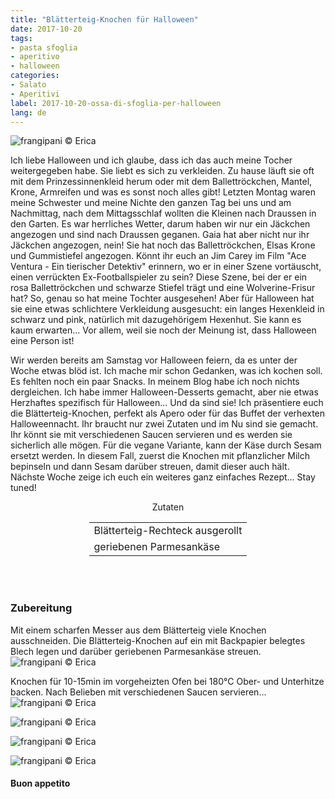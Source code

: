```yaml
---
title: "Blätterteig-Knochen für Halloween"
date: 2017-10-20
tags:
- pasta sfoglia
- aperitivo
- halloween
categories:
- Salato
- Aperitivi
label: 2017-10-20-ossa-di-sfoglia-per-halloween
lang: de
---
```

![](../2017-10-20-ossa-di-sfoglia-per-halloween/header.jpg "frangipani © Erica")

Ich liebe Halloween und ich glaube, dass ich das auch meine Tocher weitergegeben habe. Sie liebt es sich zu verkleiden. Zu hause läuft sie oft mit dem Prinzessinnenkleid herum oder mit dem Ballettröckchen, Mantel, Krone, Armreifen und was es sonst noch alles gibt! Letzten Montag waren meine Schwester und meine Nichte den ganzen Tag bei uns und am Nachmittag, nach dem Mittagsschlaf wollten die Kleinen nach Draussen in den Garten. Es war herrliches Wetter, darum haben wir nur ein Jäckchen angezogen und sind nach Draussen geganen. Gaia hat aber nicht nur ihr Jäckchen angezogen, nein! Sie hat noch das Ballettröckchen, Elsas Krone und Gummistiefel angezogen. Könnt ihr euch an Jim Carey im Film "Ace Ventura - Ein tierischer Detektiv" erinnern, wo er in einer Szene vortäuscht, einen verrückten Ex-Footballspieler zu sein? Diese Szene, bei der er ein rosa Ballettröckchen und schwarze Stiefel trägt und eine Wolverine-Frisur hat? So, genau so hat meine Tochter ausgesehen! Aber für Halloween hat sie eine etwas schlichtere Verkleidung ausgesucht: ein langes Hexenkleid in schwarz und pink, natürlich mit dazugehörigem Hexenhut. Sie kann es kaum erwarten... Vor allem, weil sie noch der Meinung ist, dass Halloween eine Person ist!

Wir werden bereits am Samstag vor Halloween feiern, da es unter der Woche etwas blöd ist. Ich mache mir schon Gedanken, was ich kochen soll. Es fehlten noch ein paar Snacks. In meinem Blog habe ich noch nichts dergleichen. Ich habe immer Halloween-Desserts gemacht, aber nie etwas Herzhaftes spezifisch für Halloween... Und da sind sie! Ich präsentiere euch die Blätterteig-Knochen, perfekt als Apero oder für das Buffet der verhexten Halloweennacht. Ihr braucht nur zwei Zutaten und im Nu sind sie gemacht. Ihr könnt sie mit verschiedenen Saucen servieren und es werden sie sicherlich alle mögen. Für die vegane Variante, kann der Käse durch Sesam ersetzt werden. In diesem Fall, zuerst die Knochen mit pflanzlicher Milch bepinseln und dann Sesam darüber streuen, damit dieser auch hält. Nächste Woche zeige ich euch ein weiteres ganz einfaches Rezept... Stay tuned!

<div id="wrapper" style="text-align: center">
  <div id="yourdiv" style="display: inline-block;">
    <div class="ingredients">
      <div class="ingredients-title">Zutaten</div>
      <table>
        <tbody>
          <tr>
            <td>Blätterteig-Rechteck ausgerollt</td>
          </tr>
          <tr>
            <td>geriebenen Parmesankäse</td>
          </tr>
        </tbody>
      </table>
      <br></br>
    </div>
  </div>
</div>


<h3>
  <font color="grey">
    <i class="fa fa-cogs"></i>
  </font> Zubereitung
</h3>

Mit einem scharfen Messer aus dem Blätterteig viele Knochen ausschneiden. Die Blätterteig-Knochen auf ein mit Backpapier belegtes Blech legen und darüber geriebenen Parmesankäse streuen.
![](../2017-10-20-ossa-di-sfoglia-per-halloween/teglia.jpg "frangipani © Erica")

Knochen für 10-15min im vorgeheizten Ofen bei 180°C Ober- und Unterhitze backen. Nach Belieben mit verschiedenen Saucen servieren...
![](../2017-10-20-ossa-di-sfoglia-per-halloween/risultato1.jpg "frangipani © Erica")

![](../2017-10-20-ossa-di-sfoglia-per-halloween/risultato2.jpg "frangipani © Erica")

![](../2017-10-20-ossa-di-sfoglia-per-halloween/risultato3.jpg "frangipani © Erica")

![](../2017-10-20-ossa-di-sfoglia-per-halloween/risultato4.jpg "frangipani © Erica")

<h4>Buon appetito
  <font color="red">
    <i class="fa fa-smile-o"></i>
  </font>
</h4>
